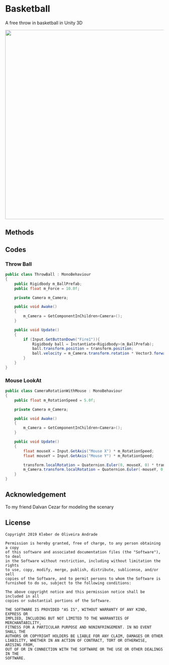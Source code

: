 # Basketball

A free throw in basketball in Unity 3D

<p align="center">
  <img width="600" src="Images/">
</p>

## Methods

## Codes

### Throw Ball

```csharp
public class ThrowBall : MonoBehaviour
{
    public Rigidbody m_BallPrefab;
    public float m_Force = 10.0f;

    private Camera m_Camera;

    public void Awake()
    {
        m_Camera = GetComponentInChildren<Camera>();
    }

    public void Update()
    {
        if (Input.GetButtonDown("Fire1")){
            Rigidbody ball = Instantiate<Rigidbody>(m_BallPrefab);
            ball.transform.position = transform.position;
            ball.velocity = m_Camera.transform.rotation * Vector3.forward * m_Force;
        }
    }
}
```

### Mouse LookAt

```csharp
public class CameraRotationWithMouse : MonoBehaviour
{
    public float m_RotationSpeed = 5.0f;

    private Camera m_Camera;

    public void Awake()
    {
        m_Camera = GetComponentInChildren<Camera>();
    }

    public void Update()
    {
        float mouseX = Input.GetAxis("Mouse X") * m_RotationSpeed;
        float mouseY = Input.GetAxis("Mouse Y") * m_RotationSpeed;

        transform.localRotation = Quaternion.Euler(0, mouseX, 0) * transform.localRotation;
        m_Camera.transform.localRotation = Quaternion.Euler(-mouseY, 0, 0) * m_Camera.transform.localRotation;
    }
}
```

## Acknowledgement

To my friend Dalvan Cezar for modeling the scenary

## License

    Copyright 2019 Kleber de Oliveira Andrade
    
    Permission is hereby granted, free of charge, to any person obtaining a copy
    of this software and associated documentation files (the "Software"), to deal
    in the Software without restriction, including without limitation the rights
    to use, copy, modify, merge, publish, distribute, sublicense, and/or sell
    copies of the Software, and to permit persons to whom the Software is
    furnished to do so, subject to the following conditions:
    
    The above copyright notice and this permission notice shall be included in all
    copies or substantial portions of the Software.
    
    THE SOFTWARE IS PROVIDED "AS IS", WITHOUT WARRANTY OF ANY KIND, EXPRESS OR
    IMPLIED, INCLUDING BUT NOT LIMITED TO THE WARRANTIES OF MERCHANTABILITY,
    FITNESS FOR A PARTICULAR PURPOSE AND NONINFRINGEMENT. IN NO EVENT SHALL THE
    AUTHORS OR COPYRIGHT HOLDERS BE LIABLE FOR ANY CLAIM, DAMAGES OR OTHER
    LIABILITY, WHETHER IN AN ACTION OF CONTRACT, TORT OR OTHERWISE, ARISING FROM,
    OUT OF OR IN CONNECTION WITH THE SOFTWARE OR THE USE OR OTHER DEALINGS IN THE
    SOFTWARE.
